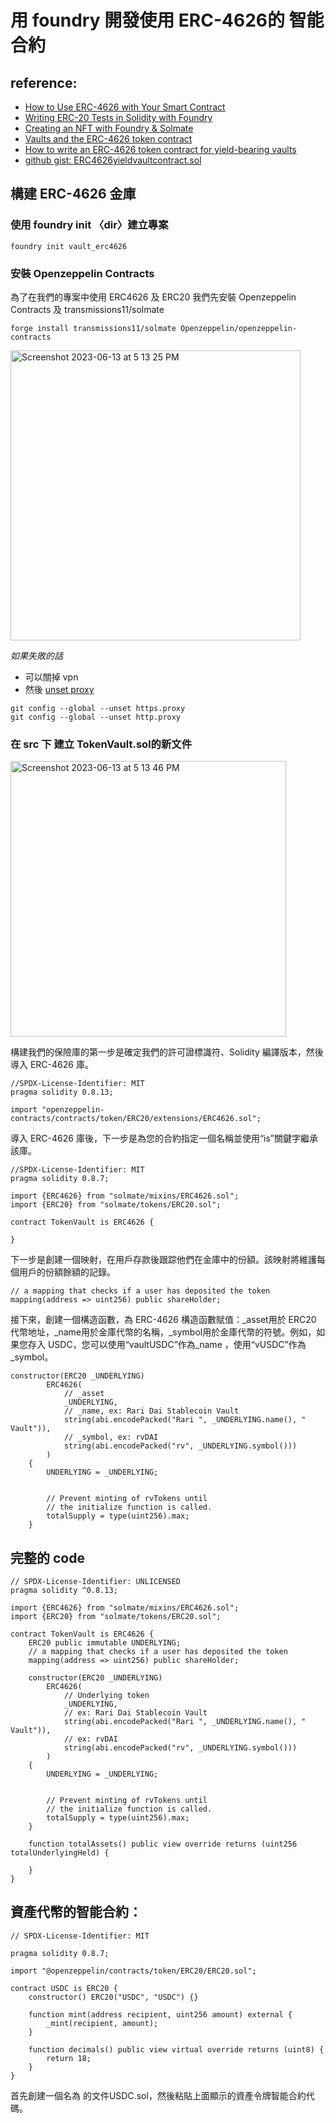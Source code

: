 # 用 foundry 開發使用 ERC-4626的 智能合約
## reference:
- [How to Use ERC-4626 with Your Smart Contract](https://www.quicknode.com/guides/ethereum-development/smart-contracts/how-to-use-erc-4626-with-your-smart-contract/)
- [Writing ERC-20 Tests in Solidity with Foundry](https://soliditydeveloper.com/foundry)
- [Creating an NFT with Foundry & Solmate](https://rya-sge.github.io/access-denied/2022/12/20/foundry-tutorial-nft/)
- [Vaults and the ERC-4626 token contract](https://cryptomarketpool.com/vaults-and-the-erc-4626-token-contract/)
- [How to write an ERC-4626 token contract for yield-bearing vaults](https://blog.logrocket.com/write-erc-4626-token-contract-yield-bearing-vaults/)
- [github gist: ERC4626yieldvaultcontract.sol](https://gist.github.com/wolz-CODElife/0acdee6ac30b85521377be81a0af19ac)
## 構建 ERC-4626 金庫
### 使用 foundry init 〈dir〉建立專案
```
foundry init vault_erc4626
```

### 安裝 Openzeppelin Contracts  
為了在我們的專案中使用 ERC4626 及 ERC20 我們先安裝 Openzeppelin Contracts 及 transmissions11/solmate
```
forge install transmissions11/solmate Openzeppelin/openzeppelin-contracts
```
<img width="464" alt="Screenshot 2023-06-13 at 5 13 25 PM" src="https://github.com/CAFECA-IO/KnowledgeManagement/assets/17249354/ad25ca61-4b6d-408a-8209-de5f483e14ff">

*如果失敗的話*
- 可以關掉 vpn
- 然後 [unset proxy](https://stackoverflow.com/questions/32268986/git-how-to-remove-proxy)
```
git config --global --unset https.proxy
git config --global --unset http.proxy
```
### 在 src 下 建立 TokenVault.sol的新文件

<img width="441" alt="Screenshot 2023-06-13 at 5 13 46 PM" src="https://github.com/CAFECA-IO/KnowledgeManagement/assets/17249354/8972099f-bfbb-41ca-ad85-97a7400c4a17">

構建我們的保險庫的第一步是確定我們的許可證標識符、Solidity 編譯版本，然後導入 ERC-4626 庫。
```solidity=
//SPDX-License-Identifier: MIT
pragma solidity 0.8.13;

import "openzeppelin-contracts/contracts/token/ERC20/extensions/ERC4626.sol";
```
導入 ERC-4626 庫後，下一步是為您的合約指定一個名稱並使用“is”關鍵字繼承該庫。

```solidity=
//SPDX-License-Identifier: MIT
pragma solidity 0.8.7;

import {ERC4626} from "solmate/mixins/ERC4626.sol";
import {ERC20} from "solmate/tokens/ERC20.sol";

contract TokenVault is ERC4626 {

}
```
下一步是創建一個映射，在用戶存款後跟踪他們在金庫中的份額。該映射將維護每個用戶的份額餘額的記錄。

```solidity=
// a mapping that checks if a user has deposited the token
mapping(address => uint256) public shareHolder;
```
接下來，創建一個構造函數，為 ERC-4626 構造函數賦值：_asset用於 ERC20 代幣地址，_name用於金庫代幣的名稱，_symbol用於金庫代幣的符號。例如，如果您存入 USDC，您可以使用“vaultUSDC”作為_name ，使用“vUSDC”作為_symbol。
```solidity=
constructor(ERC20 _UNDERLYING)
        ERC4626(
            // _asset
            _UNDERLYING,
            // _name, ex: Rari Dai Stablecoin Vault
            string(abi.encodePacked("Rari ", _UNDERLYING.name(), " Vault")),
            // _symbol, ex: rvDAI
            string(abi.encodePacked("rv", _UNDERLYING.symbol()))
        )
    {
        UNDERLYING = _UNDERLYING;


        // Prevent minting of rvTokens until
        // the initialize function is called.
        totalSupply = type(uint256).max;
    }
```

## 完整的 code
```solidity=
// SPDX-License-Identifier: UNLICENSED
pragma solidity ^0.8.13;

import {ERC4626} from "solmate/mixins/ERC4626.sol";
import {ERC20} from "solmate/tokens/ERC20.sol";

contract TokenVault is ERC4626 {
    ERC20 public immutable UNDERLYING;
    // a mapping that checks if a user has deposited the token
    mapping(address => uint256) public shareHolder;

    constructor(ERC20 _UNDERLYING)
        ERC4626(
            // Underlying token
            _UNDERLYING,
            // ex: Rari Dai Stablecoin Vault
            string(abi.encodePacked("Rari ", _UNDERLYING.name(), " Vault")),
            // ex: rvDAI
            string(abi.encodePacked("rv", _UNDERLYING.symbol()))
        )
    {
        UNDERLYING = _UNDERLYING;


        // Prevent minting of rvTokens until
        // the initialize function is called.
        totalSupply = type(uint256).max;
    }

    function totalAssets() public view override returns (uint256 totalUnderlyingHeld) {
        
    }
}
```

## 資產代幣的智能合約：
```solidity!
// SPDX-License-Identifier: MIT

pragma solidity 0.8.7;

import "@openzeppelin/contracts/token/ERC20/ERC20.sol";

contract USDC is ERC20 {
    constructor() ERC20("USDC", "USDC") {}

    function mint(address recipient, uint256 amount) external {
        _mint(recipient, amount);
    }

    function decimals() public view virtual override returns (uint8) {
        return 18;
    }
}
```

首先創建一個名為 的文件USDC.sol，然後粘貼上面顯示的資產令牌智能合約代碼。




